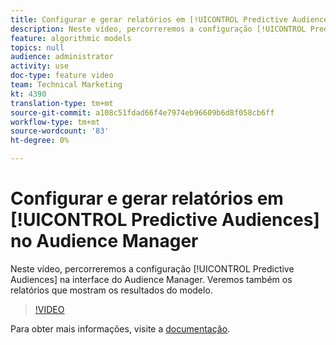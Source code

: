 ```yaml
---
title: Configurar e gerar relatórios em [!UICONTROL Predictive Audiences] no Audience Manager
description: Neste vídeo, percorreremos a configuração [!UICONTROL Predictive Audiences] na interface do Audience Manager. Veremos também os relatórios que mostram os resultados do modelo.
feature: algorithmic models
topics: null
audience: administrator
activity: use
doc-type: feature video
team: Technical Marketing
kt: 4390
translation-type: tm+mt
source-git-commit: a108c51fdad66f4e7974eb96609b6d8f058cb6ff
workflow-type: tm+mt
source-wordcount: '83'
ht-degree: 0%

---
```



# Configurar e gerar relatórios em [!UICONTROL Predictive Audiences] no Audience Manager

Neste vídeo, percorreremos a configuração [!UICONTROL Predictive Audiences] na interface do Audience Manager. Veremos também os relatórios que mostram os resultados do modelo.

>[!VIDEO](https://video.tv.adobe.com/v/33630/?quality=12)

Para obter mais informações, visite a [documentação](https://docs.adobe.com/content/help/en/audience-manager/user-guide/features/algorithmic-models/predictive-audiences/predictive-audiences.html).
